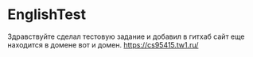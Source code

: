 # EnglishTest
Здравствуйте сделал тестовую задание и добавил в гитхаб сайт еще находится в домене вот и домен.
https://cs95415.tw1.ru/

